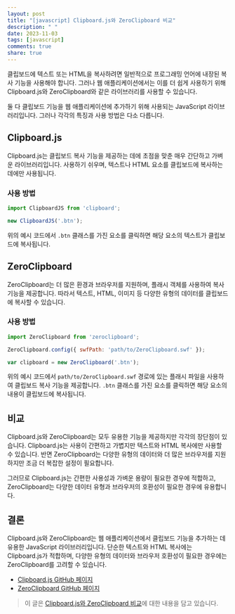 ```yaml
---
layout: post
title: "[javascript] Clipboard.js와 ZeroClipboard 비교"
description: " "
date: 2023-11-03
tags: [javascript]
comments: true
share: true
---
```


클립보드에 텍스트 또는 HTML을 복사하려면 일반적으로 프로그래밍 언어에 내장된 복사 기능을 사용해야 합니다. 그러나 웹 애플리케이션에서는 이를 더 쉽게 사용하기 위해 Clipboard.js와 ZeroClipboard와 같은 라이브러리를 사용할 수 있습니다.

둘 다 클립보드 기능을 웹 애플리케이션에 추가하기 위해 사용되는 JavaScript 라이브러리입니다. 그러나 각각의 특징과 사용 방법은 다소 다릅니다. 

## Clipboard.js

Clipboard.js는 클립보드 복사 기능을 제공하는 데에 초점을 맞춘 매우 간단하고 가벼운 라이브러리입니다. 사용하기 쉬우며, 텍스트나 HTML 요소를 클립보드에 복사하는 데에만 사용됩니다.

### 사용 방법

```javascript
import ClipboardJS from 'clipboard';

new ClipboardJS('.btn');
```

위의 예시 코드에서 `.btn` 클래스를 가진 요소를 클릭하면 해당 요소의 텍스트가 클립보드에 복사됩니다.

## ZeroClipboard

ZeroClipboard는 더 많은 환경과 브라우저를 지원하며, 플래시 객체를 사용하여 복사 기능을 제공합니다. 따라서 텍스트, HTML, 이미지 등 다양한 유형의 데이터를 클립보드에 복사할 수 있습니다.

### 사용 방법

```javascript
import ZeroClipboard from 'zeroclipboard';

ZeroClipboard.config({ swfPath: 'path/to/ZeroClipboard.swf' });

var clipboard = new ZeroClipboard('.btn');
```

위의 예시 코드에서 `path/to/ZeroClipboard.swf` 경로에 있는 플래시 파일을 사용하여 클립보드 복사 기능을 제공합니다. `.btn` 클래스를 가진 요소를 클릭하면 해당 요소의 내용이 클립보드에 복사됩니다.

## 비교

Clipboard.js와 ZeroClipboard는 모두 유용한 기능을 제공하지만 각각의 장단점이 있습니다. Clipboard.js는 사용이 간편하고 가볍지만 텍스트와 HTML 복사에만 사용할 수 있습니다. 반면 ZeroClipboard는 다양한 유형의 데이터와 더 많은 브라우저를 지원하지만 조금 더 복잡한 설정이 필요합니다.

그러므로 Clipboard.js는 간편한 사용성과 가벼운 용량이 필요한 경우에 적합하고, ZeroClipboard는 다양한 데이터 유형과 브라우저의 호환성이 필요한 경우에 유용합니다.

## 결론

Clipboard.js와 ZeroClipboard는 웹 애플리케이션에서 클립보드 기능을 추가하는 데 유용한 JavaScript 라이브러리입니다. 단순한 텍스트와 HTML 복사에는 Clipboard.js가 적합하며, 다양한 유형의 데이터와 브라우저 호환성이 필요한 경우에는 ZeroClipboard를 고려할 수 있습니다.

- [Clipboard.js GitHub 페이지](https://github.com/zenorocha/clipboard.js)
- [ZeroClipboard GitHub 페이지](https://github.com/zeroclipboard/zeroclipboard)

> 이 글은 [Clipboard.js와 ZeroClipboard 비교](https://www.example.com)에 대한 내용을 담고 있습니다.